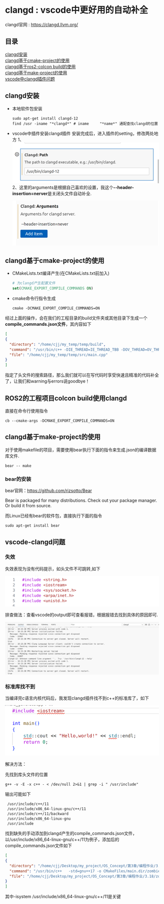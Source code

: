 # clangd : vscode中更好用的自动补全

clangd官网 : https://clangd.llvm.org/

## 目录

[clangd安装](#clangd安装)  
[clangd基于cmake-project的使用](#clangd基于cmake-project的使用)  
[clangd基于ros2-colcon build的使用](#ros2的工程项目colcon-build使用clangd)  
[clangd基于make-project的使用](#clangd基于make-project的使用)  
[vscode中clangd插件问题](#vscode-clangd问题)  

## clangd安装

- 本地软件包安装
    ```shell
    sudo apt-get install clangd-12
    find /usr -iname "*clangd*" # iname     "*name*" 通配查找clangd的位置
    ```

- vscode中插件安装clangd插件
    安装完成后，进入插件的setting，修改两处地方
    1、![修改路径](images/a.png)
    2、这里的arguments是根据自己喜欢的设置，我这个<strong>--header-insertion=nerver</strong>是关闭头文件自动补全.
    
    ![alt text](images/b.png)

## clangd基于cmake-project的使用

- CMakeLists.txt编译产生(在CMakeLists.txt前加入)
    ```cmake
    # 为clangd产生配置文件
    set(CMAKE_EXPORT_COMPILE_COMMANDS ON)
    ```
- cmake命令行指令生成
    ```shell
    cmake -DCMAKE_EXPORT_COMPILE_COMMANDS=ON
    ```
经过上面的操作，会在我们的工程目录的build文件夹或其他目录下生成一个**compile_commands.json文件**，其内容如下

```json
[
{
  "directory": "/home/cjj/my_temp/temp/build",
  "command": "/usr/bin/c++ -DIE_THREAD=IE_THREAD_TBB -DOV_THREAD=OV_THREAD_TBB -DTBB_PREVIEW_WAITING_FOR_WORKERS=1 -isystem /usr/include/opencv4 -isystem /opt/intel/openvino/runtime/include -isystem /opt/intel/openvino/runtime/include/ie -Wno-error=deprecated-declarations -o CMakeFiles/main.dir/src/main.cpp.o -c /home/cjj/my_temp/temp/src/main.cpp",
  "file": "/home/cjj/my_temp/temp/src/main.cpp"
}
]
```

指定了头文件的搜索路径，那么我们就可以在写代码时享受快速且精准的代码补全了，让我们和warning与errors说goodbye！

## ROS2的工程项目colcon build使用clangd

直接在命令行使用指令

```shell
cb --cmake-args -DCMAKE_EXPORT_COMPILE_COMMANDS=ON
```

## clangd基于make-project的使用

对于使用makefile的项目，需要使用bear执行下面的指令来生成.json的编译数据库文件.

```shell
bear -- make
```

### bear的安装

bear官网：https://github.com/rizsotto/Bear

Bear is packaged for many distributions. Check out your package manager. Or build it from source.

而Linux已经有bear的软件包，直接执行下面的指令

```shell
sudo apt-get install bear
```

## vscode-clangd问题

### 失效

失效表现为没有代码提示，如头文件不可跳转,如下

![](images/c.png)

排查做法：查看vscode的output即可查看报错，根据报错去找到具体的原因即可.

![](images/d.png)

### 标准库找不到

当编译完c语言内核代码后，我发现clangd插件找不到c++的标准库了，如下

![problem](images/e.png)

解决方法：

先找到库头文件的位置
```shell
g++ -v -E -x c++ - < /dev/null 2>&1 | grep -i " /usr/include"
```

输出可能如下
```shell
 /usr/include/c++/11
 /usr/include/x86_64-linux-gnu/c++/11
 /usr/include/c++/11/backward
 /usr/include/x86_64-linux-gnu
 /usr/include
```

找到缺失的手动添加到clangd产生的compile_commands.json文件，以/usr/include/x86_64-linux-gnu/c++/11为例子，添加后的compile_commands.json文件如下

```json
[
{
  "directory": "/home/cjj/Desktop/my_project/OS_Concept/第3章/编程作业/3.18/build",
  "command": "/usr/bin/c++   -std=gnu++17 -o CMakeFiles/main.dir/zombie_generate.cpp.o -c /home/cjj/Desktop/my_project/OS_Concept/第3章/编程作业/3.18/zombie_generate.cpp -isystem /usr/include/c++/11 -isystem /usr/include/x86_64-linux-gnu/c++/11",
  "file": "/home/cjj/Desktop/my_project/OS_Concept/第3章/编程作业/3.18/zombie_generate.cpp"
}
]
```

其中-isystem /usr/include/x86_64-linux-gnu/c++/11是关键
